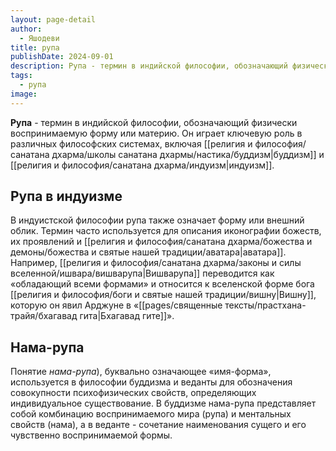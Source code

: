 ```yaml
---
layout: page-detail
author:
  - Яшодеви
title: рупа
publishDate: 2024-09-01
description: Рупа - термин в индийской философии, обозначающий физически воспринимаемую форму или материю. Он играет ключевую роль в различных философских системах, включая буддизм и индуизм.
tags:
  - рупа
image:
---
```

**Рупа** - термин в индийской философии, обозначающий физически воспринимаемую форму или материю. Он играет ключевую роль в различных философских системах, включая [[религия и философия/санатана дхарма/школы санатана дхармы/настика/буддизм|буддизм]] и [[религия и философия/санатана дхарма/индуизм|индуизм]].

## Рупа в индуизме
В индуистской философии рупа также означает форму или внешний облик. Термин часто используется для описания иконографии божеств, их проявлений и [[религия и философия/санатана дхарма/божества и демоны/божества и святые нашей традиции/аватара|аватара]]. Например, [[религия и философия/санатана дхарма/законы и силы вселенной/ишвара/вишварупа|Вишварупа]] переводится как «обладающий всеми формами» и относится к вселенской форме бога [[религия и философия/боги и святые нашей традиции/вишну|Вишну]], которую он явил Арджуне в «[[pages/священные тексты/прастхана-трайя/бхагавад гита|Бхагавад гите]]».
## Нама-рупа
Понятие *нама-рупа*), буквально означающее «имя-форма», используется в философии буддизма и веданты для обозначения совокупности психофизических свойств, определяющих индивидуальное существование. В буддизме нама-рупа представляет собой комбинацию воспринимаемого мира (рупа) и ментальных свойств (нама), а в веданте - сочетание наименования сущего и его чувственно воспринимаемой формы.